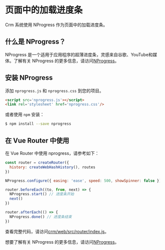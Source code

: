 # 页面中的加载进度条

Crm 系统使用 NProgress 作为页面中的加载进度条。

## 什么是 NProgress？

NProgress 是一个适用于应用程序的超薄进度条，灵感来自谷歌、YouTube和媒体。了解有关 NProgress 的更多信息，请访问[NProgress](https://github.com/rstacruz/nprogress)。

## 安装 NProgress

添加 ```nprogress.js``` 和 ```nprogress.css``` 到您的项目。

```html
<script src='nprogress.js'></script>
<link rel='stylesheet' href='nprogress.css'/>
```

或者使用 ```npm``` 安装：

```bash
$ npm install --save nprogress
```

## 在 Vue Router 中使用

在 Vue Router 中使用 nprogress，请参考如下：

```js
const router = createRouter({
  history: createWebHashHistory(), routes
})

NProgress.configure({ easing: 'ease', speed: 500, showSpinner: false });

router.beforeEach((to, from, next) => {
  NProgress.start() // 进度条开始
  next()
})

router.afterEach(() => {
  NProgress.done() // 进度条结束
})
```

查看完整代码，请访问[crm/web/src/router/index.js](https://github.com/zchengo/crm/blob/main/web/src/router/index.js)。

想要了解有关 NProgress 的更多信息，请访问[NProgress](https://github.com/rstacruz/nprogress)。







